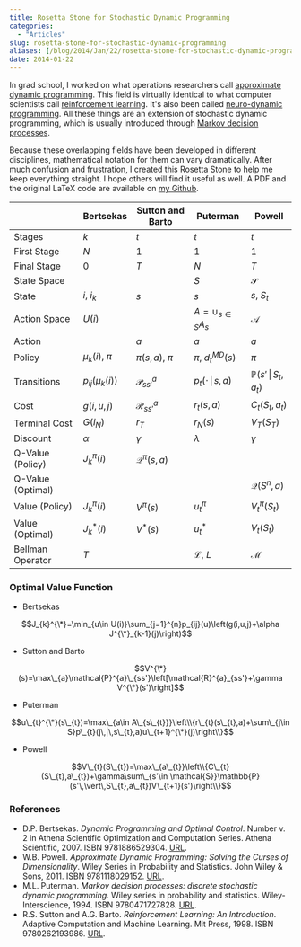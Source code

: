 ```yaml
---
title: Rosetta Stone for Stochastic Dynamic Programming
categories:
  - "Articles"
slug: rosetta-stone-for-stochastic-dynamic-programming
aliases: [/blog/2014/Jan/22/rosetta-stone-for-stochastic-dynamic-programming/]
date: 2014-01-22
---
```



In grad school, I worked on what operations researchers call [approximate dynamic programming](http://adp.princeton.edu/). This field is virtually identical to what computer scientists call [reinforcement learning](http://en.wikipedia.org/wiki/Reinforcement_learning). It's also been called [neuro-dynamic programming](http://athenasc.com/NDP_Review.pdf). All these things are an extension of stochastic dynamic programming, which is usually introduced through [Markov decision processes](http://en.wikipedia.org/wiki/Markov_decision_process).

Because these overlapping fields have been developed in different disciplines, mathematical notation for them can vary dramatically. After much confusion and frustration, I created this Rosetta Stone to help me keep everything straight. I hope others will find it useful as well. A PDF and the original LaTeX code are available on [my Github](https://github.com/tdhopper/Rosetta-Stone-for-Stochastic-Dynamic-Programming).

|                   |      Bertsekas       |     Sutton and Barto     |          Puterman          |                Powell                |
| ----------------- | -------------------- | ------------------------ | -------------------------- | ------------------------------------ |
| Stages            | $k$                  | $t$                      | $t$                        | $t$                                  |
| First Stage       | $N$                  | $1$                      | $1$                        | 1                                    |
| Final Stage       | $0$                  | $T$                      | $N$                        | $T$                                  |
| State Space       |                      |                          | $S$                        | $\mathcal{S}$                        |
| State             | $i$, $i_{k}$         | $s$                      | $s$                        | $s$, $S_{t}$                         |
| Action Space      | $U(i)$               |                          | $A=\cup_{s\in S}A_{s}$     | $\mathcal{A}$                        |
| Action            |                      | $a$                      | $a$                        | $a$                                  |
| Policy            | $\mu_{k}(i)$, $\pi$  | $\pi(s,a)$, $\pi$        | $\pi$, $d_{t}^{MD}(s)$     | $\pi$                                |
| Transitions       | $p_{ij}(\mu_{k}(i))$ | $\mathcal{P}_{ss'}^{a}$  | $p_{t}(\cdot\,\vert\,s,a)$ | $\mathbb{P}(s'\,\vert\,S_{t},a_{t})$ |
| Cost              | $g(i,u,j)$           | $\mathcal{R}_{ss'}^{a}$  | $r_t(s,a)$                 | $C_{t}(S_{t},a_{t})$                 |
| Terminal Cost     | $G(i_{N})$           | $r_{T}$                  | $r_{N}(s)$                 | $V_{T}(S_{T})$                       |
| Discount          | $\alpha$             | $\gamma$                 | $\lambda$                  | $\gamma$                             |
| Q-Value (Policy)  | $J_{k}^{\pi}(i)$     | $\mathcal{Q}^{\pi}(s,a)$ |                                                                  ||
| Q-Value (Optimal) |                      |                          |                            | $\mathcal{Q}(S^{n},a)$               |
| Value (Policy)    | $J_{k}^{\pi}(i)$     | $V^{\pi}(s)$             | $u_{t}^{\pi}$              | $V_{t}^{\pi}(S_{t})$                 |
| Value (Optimal)   | $J_{k}^{*}(i)$       | $V^{*}(s)$               | $u_{t}^{*}$                | $V_{t}(S_{t})$                       |
| Bellman Operator  | $T$                  |                          | $\mathscr{L}$, $L$         | $\mathcal{M}$                        |


### Optimal Value Function

* Bertsekas

$$J_{k}^{\*}=\min_{u\in U(i)}\sum_{j=1}^{n}p_{ij}(u)\left(g(i,u,j)+\alpha J^{\*}_{k-1}(j)\right)$$

* Sutton and Barto

$$V^{\*}(s)=\max\_{a}\mathcal{P}^{a}\_{ss'}\left[\mathcal{R}^{a}_{ss'}+\gamma V^{\*}(s')\right]$$

* Puterman

$$u\_{t}^{\*}(s\_{t})=\max\_{a\in A\_{s\_{t}}}\left\\{r\_{t}(s\_{t},a)+\sum\_{j\in S}p\_{t}(j\,|\,s\_{t},a)u\_{t+1}^{\*}(j)\right\\}$$

* Powell

$$V\_{t}(S\_{t})=\max\_{a\_{t}}\left\\{C\_{t}(S\_{t},a\_{t})+\gamma\sum\_{s'\in \mathcal{S}}\mathbb{P}(s'\,\vert\,S\_{t},a\_{t})V\_{t+1}(s')\right\\}$$

### References

* D.P. Bertsekas. _Dynamic Programming and Optimal Control_. Number v. 2 in Athena Scientific Optimization and Computation Series. Athena Scientific, 2007. ISBN 9781886529304. [URL](http://books.google.com/books?id=eL01YAAACAAJ).
* W.B. Powell. _Approximate Dynamic Programming: Solving the Curses of Dimensionality_. Wiley Series in Probability and Statistics. John Wiley & Sons, 2011. ISBN 9781118029152. [URL](http://books.google.com/books?id=VBuZhne7pmwC).
* M.L. Puterman. _Markov decision processes: discrete stochastic dynamic programming_. Wiley series in probability and statistics. Wiley-Interscience, 1994. ISBN 9780471727828. [URL](http://books.google.com/books?id=Y-gmAQAAIAAJ).
* R.S. Sutton and A.G. Barto. _Reinforcement Learning: An Introduction_. Adaptive Computation and Machine Learning. Mit Press, 1998. ISBN 9780262193986. [URL](http://books.google.com/books?id=CAFR6IBF4xYC).



